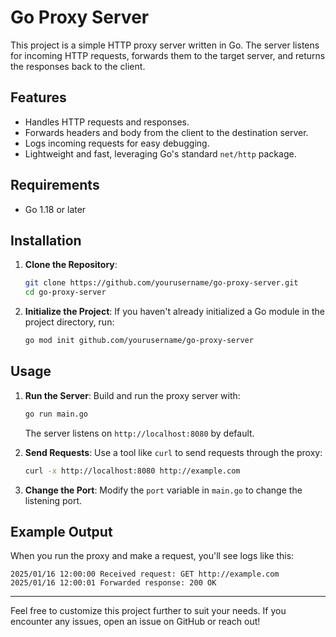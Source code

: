 # Go Proxy Server

This project is a simple HTTP proxy server written in Go. The server listens for incoming HTTP requests, forwards them to the target server, and returns the responses back to the client.

## Features

- Handles HTTP requests and responses.
- Forwards headers and body from the client to the destination server.
- Logs incoming requests for easy debugging.
- Lightweight and fast, leveraging Go's standard `net/http` package.

## Requirements

- Go 1.18 or later

## Installation

1. **Clone the Repository**:

   ```bash
   git clone https://github.com/yourusername/go-proxy-server.git
   cd go-proxy-server
   ```

2. **Initialize the Project**:
   If you haven't already initialized a Go module in the project directory, run:
   ```bash
   go mod init github.com/yourusername/go-proxy-server
   ```

## Usage

1. **Run the Server**:
   Build and run the proxy server with:

   ```bash
   go run main.go
   ```

   The server listens on `http://localhost:8080` by default.

2. **Send Requests**:
   Use a tool like `curl` to send requests through the proxy:

   ```bash
   curl -x http://localhost:8080 http://example.com
   ```

3. **Change the Port**:
   Modify the `port` variable in `main.go` to change the listening port.

## Example Output

When you run the proxy and make a request, you'll see logs like this:

```plaintext
2025/01/16 12:00:00 Received request: GET http://example.com
2025/01/16 12:00:01 Forwarded response: 200 OK
```

---

Feel free to customize this project further to suit your needs. If you encounter any issues, open an issue on GitHub or reach out!
